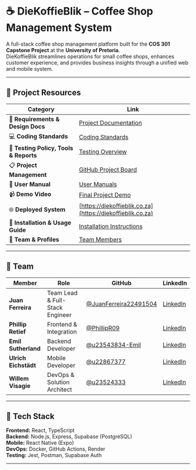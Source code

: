 # ☕ DieKoffieBlik – Coffee Shop Management System

A full-stack coffee shop management platform built for the **COS 301 Capstone Project** at the **University of Pretoria**.  
DieKoffieBlik streamlines operations for small coffee shops, enhances customer experience, and provides business insights through a unified web and mobile system.

---

## 🔗 Project Resources

| Category | Link |
|-----------|------|
| 📘 **Requirements & Design Docs** | [Project Documentation](./docs/README.md) |
| 💻 **Coding Standards** | [Coding Standards](./docs/DieKoffieBlik_Coding_Standards.pdf) |
| 🧪 **Testing Policy, Tools & Reports** | [Testing Overview](./docs/Testing_Policy_Document.pdf) |
| 📋 **Project Management** | [GitHub Project Board](https://github.com/orgs/COS301-SE-2025/projects/119/views/1) |
| 👥 **User Manual** | [User Manuals](./docs/User_Manual_V4.pdf) |
| 📹 **Demo Video** | [Final Project Demo](https://youtu.be/XXXXXXXXXXX) |
| 🌐 **Deployed System** | [https://diekoffieblik.co.za](https://diekoffieblik.co.za) |
| 📱 **Installation & Usage Guide** | [Installation Instructions](./docs/Technical_installation_V2.pdf) |
| 🤝 **Team & Profiles** | [Team Members](#team) |

---

## 👥 Team

| Member | Role | GitHub | LinkedIn |
|---------|------|--------|-----------|
| **Juan Ferreira** | Team Lead & Full-Stack Engineer | [@JuanFerreira22491504](https://github.com/juanferreira) | [LinkedIn](https://www.linkedin.com/in/juan-ferreira-2a11a61b8) |
| **Phillip Retief** | Frontend & Integration | [@PhillipR09](https://github.com/phillipretief) | [LinkedIn](https://www.linkedin.com/in/phillip-retief-a48b23291) |
| **Emil Sutherland** | Backend Developer | [@u23543834-Emil](https://github.com/emilsutherland) | [LinkedIn](https://za.linkedin.com/in/emil-sutherland-2a837a356) |
| **Ulrich Eichstädt** | Mobile Developer | [@u22867377](https://github.com/ulricheichstadt) | [LinkedIn](https://za.linkedin.com/in/ulrich-eichst%C3%A4dt-060705354) |
| **Willem Visagie** | DevOps & Solution Architect | [@u23524333](https://github.com/willemvisagie) | [LinkedIn](https://www.linkedin.com/in/willem-visagie-a61872235) |

---

## 🧰 Tech Stack

**Frontend:** React, TypeScript  
**Backend:** Node.js, Express, Supabase (PostgreSQL)  
**Mobile:** React Native (Expo)  
**DevOps:** Docker, GitHub Actions, Render  
**Testing:** Jest, Postman, Supabase Auth  

---

